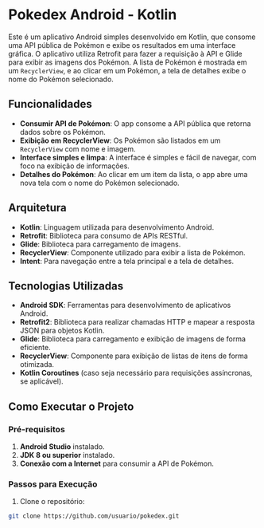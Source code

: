 # Pokedex Android - Kotlin

Este é um aplicativo Android simples desenvolvido em Kotlin, que consome uma API pública de Pokémon e exibe os resultados em uma interface gráfica. O aplicativo utiliza Retrofit para fazer a requisição à API e Glide para exibir as imagens dos Pokémon. A lista de Pokémon é mostrada em um `RecyclerView`, e ao clicar em um Pokémon, a tela de detalhes exibe o nome do Pokémon selecionado.

## Funcionalidades

- **Consumir API de Pokémon**: O app consome a API pública que retorna dados sobre os Pokémon.
- **Exibição em RecyclerView**: Os Pokémon são listados em um `RecyclerView` com nome e imagem.
- **Interface simples e limpa**: A interface é simples e fácil de navegar, com foco na exibição de informações.
- **Detalhes do Pokémon**: Ao clicar em um item da lista, o app abre uma nova tela com o nome do Pokémon selecionado.

## Arquitetura

- **Kotlin**: Linguagem utilizada para desenvolvimento Android.
- **Retrofit**: Biblioteca para consumo de APIs RESTful.
- **Glide**: Biblioteca para carregamento de imagens.
- **RecyclerView**: Componente utilizado para exibir a lista de Pokémon.
- **Intent**: Para navegação entre a tela principal e a tela de detalhes.

## Tecnologias Utilizadas

- **Android SDK**: Ferramentas para desenvolvimento de aplicativos Android.
- **Retrofit2**: Biblioteca para realizar chamadas HTTP e mapear a resposta JSON para objetos Kotlin.
- **Glide**: Biblioteca para carregamento e exibição de imagens de forma eficiente.
- **RecyclerView**: Componente para exibição de listas de itens de forma otimizada.
- **Kotlin Coroutines** (caso seja necessário para requisições assíncronas, se aplicável).

## Como Executar o Projeto

### Pré-requisitos

1. **Android Studio** instalado.
2. **JDK 8 ou superior** instalado.
3. **Conexão com a Internet** para consumir a API de Pokémon.

### Passos para Execução

1. Clone o repositório:

```bash
git clone https://github.com/usuario/pokedex.git
